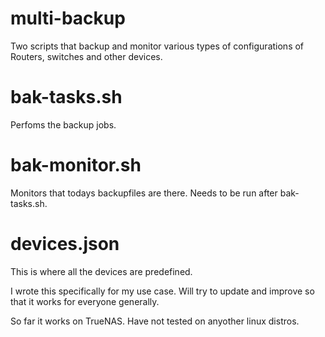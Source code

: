 # multi-backup
Two scripts that backup and monitor various types of configurations of Routers, switches and other devices.

# bak-tasks.sh
Perfoms the backup jobs. 

# bak-monitor.sh
Monitors that todays backupfiles are there. Needs to be run after bak-tasks.sh. 

# devices.json
This is where all the devices are predefined.

I wrote this specifically for my use case. 
Will try to update and improve so that it works for everyone generally.

So far it works on TrueNAS. Have not tested on anyother linux distros. 
